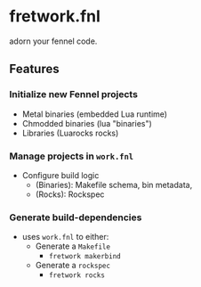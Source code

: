 # fretwork.fnl 
adorn your fennel code. 

## Features

### Initialize new Fennel projects
  * Metal binaries (embedded Lua runtime)
  * Chmodded binaries (lua "binaries")
  * Libraries (Luarocks rocks)
### Manage projects in `work.fnl`
  * Configure build logic
    * (Binaries): Makefile schema, bin metadata,
    * (Rocks): Rockspec
### Generate build-dependencies
  * uses `work.fnl` to either:
    * Generate a `Makefile`
      * `fretwork makerbind`
    * Generate a `rockspec`
      * `fretwork rocks`
